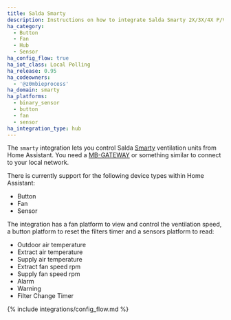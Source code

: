 ```yaml
---
title: Salda Smarty
description: Instructions on how to integrate Salda Smarty 2X/3X/4X P/V ventilation systems into Home Assistant.
ha_category:
  - Button
  - Fan
  - Hub
  - Sensor
ha_config_flow: true
ha_iot_class: Local Polling
ha_release: 0.95
ha_codeowners:
  - '@z0mbieprocess'
ha_domain: smarty
ha_platforms:
  - binary_sensor
  - button
  - fan
  - sensor
ha_integration_type: hub
---
```


The `smarty` integration lets you control Salda [Smarty](http://www.salda.lt/en/products/category/compact-counter-flow-units) ventilation units from Home Assistant. You need a [MB-GATEWAY](http://www.salda.lt/en/products/item/5637227077) or something similar to connect to your local network.

There is currently support for the following device types within Home Assistant:

- Button
- Fan
- Sensor

The integration has a fan platform to view and control the ventilation speed, a button platform to reset the filters timer and a sensors platform to read:

- Outdoor air temperature
- Extract air temperature
- Supply air temperature
- Extract fan speed rpm
- Supply fan speed rpm
- Alarm
- Warning
- Filter Change Timer

{% include integrations/config_flow.md %}
